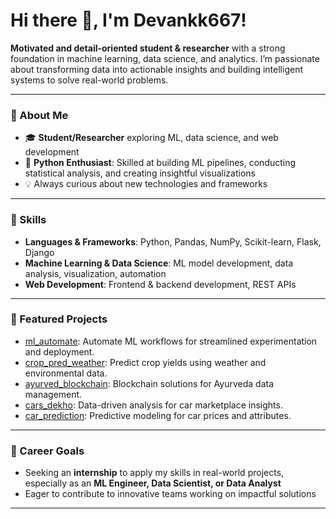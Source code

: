 # Hi there 👋, I'm Devankk667!

**Motivated and detail-oriented student & researcher** with a strong foundation in machine learning, data science, and analytics. I’m passionate about transforming data into actionable insights and building intelligent systems to solve real-world problems.

---

### 🚀 About Me
- 🎓 **Student/Researcher** exploring ML, data science, and web development
- 🐍 **Python Enthusiast**: Skilled at building ML pipelines, conducting statistical analysis, and creating insightful visualizations
- 💡 Always curious about new technologies and frameworks

---

### 🔧 Skills
- **Languages & Frameworks**: Python, Pandas, NumPy, Scikit-learn, Flask, Django
- **Machine Learning & Data Science**: ML model development, data analysis, visualization, automation
- **Web Development**: Frontend & backend development, REST APIs

---

### 🌟 Featured Projects

- [ml_automate](https://github.com/devankk667/ml_automate): Automate ML workflows for streamlined experimentation and deployment.
- [crop_pred_weather](https://github.com/devankk667/crop_pred_weather): Predict crop yields using weather and environmental data.
- [ayurved_blockchain](https://github.com/devankk667/ayurved_blockchain): Blockchain solutions for Ayurveda data management.
- [cars_dekho](https://github.com/devankk667/cars_dekho): Data-driven analysis for car marketplace insights.
- [car_prediction](https://github.com/devankk667/car_prediction): Predictive modeling for car prices and attributes.

---

### 🎯 Career Goals

- Seeking an **internship** to apply my skills in real-world projects, especially as an **ML Engineer, Data Scientist, or Data Analyst**
- Eager to contribute to innovative teams working on impactful solutions

---

<!-- Optional: Add your LinkedIn, portfolio, or other links here -->
<!--
### 🔗 Connect with Me
- [LinkedIn](#)
- [Portfolio](#)
- [Email](mailto:your.email@example.com)
-->

<!---

<!-- Optional: Add fun facts or hobbies here -->
<!--
### ✨ Fun Facts
- I love reading about AI ethics & philosophy
- Big fan of hackathons and open-source collaboration
- Enjoy hiking and photography outside of tech!
-->

<!---


